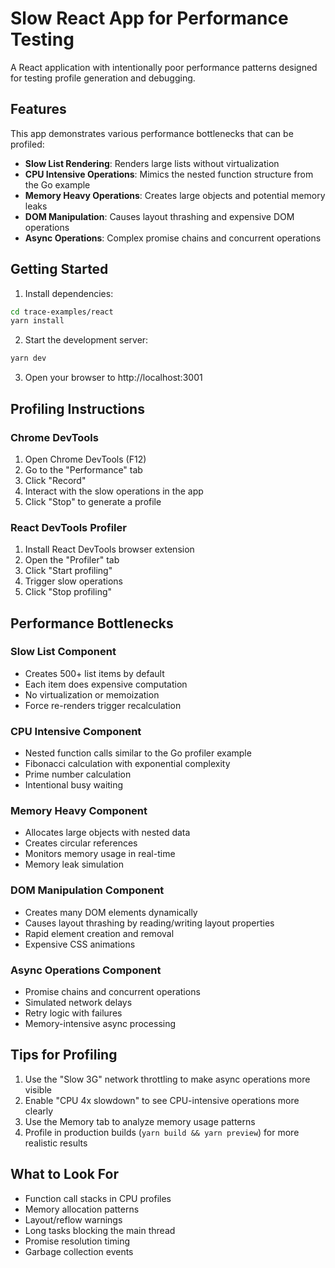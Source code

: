 # Slow React App for Performance Testing

A React application with intentionally poor performance patterns designed for testing profile generation and debugging.

## Features

This app demonstrates various performance bottlenecks that can be profiled:

- **Slow List Rendering**: Renders large lists without virtualization
- **CPU Intensive Operations**: Mimics the nested function structure from the Go example
- **Memory Heavy Operations**: Creates large objects and potential memory leaks
- **DOM Manipulation**: Causes layout thrashing and expensive DOM operations
- **Async Operations**: Complex promise chains and concurrent operations

## Getting Started

1. Install dependencies:
```bash
cd trace-examples/react
yarn install
```

2. Start the development server:
```bash
yarn dev
```

3. Open your browser to http://localhost:3001

## Profiling Instructions

### Chrome DevTools
1. Open Chrome DevTools (F12)
2. Go to the "Performance" tab
3. Click "Record" 
4. Interact with the slow operations in the app
5. Click "Stop" to generate a profile

### React DevTools Profiler
1. Install React DevTools browser extension
2. Open the "Profiler" tab
3. Click "Start profiling"
4. Trigger slow operations
5. Click "Stop profiling"

## Performance Bottlenecks

### Slow List Component
- Creates 500+ list items by default
- Each item does expensive computation
- No virtualization or memoization
- Force re-renders trigger recalculation

### CPU Intensive Component
- Nested function calls similar to the Go profiler example
- Fibonacci calculation with exponential complexity
- Prime number calculation
- Intentional busy waiting

### Memory Heavy Component  
- Allocates large objects with nested data
- Creates circular references
- Monitors memory usage in real-time
- Memory leak simulation

### DOM Manipulation Component
- Creates many DOM elements dynamically
- Causes layout thrashing by reading/writing layout properties
- Rapid element creation and removal
- Expensive CSS animations

### Async Operations Component
- Promise chains and concurrent operations
- Simulated network delays
- Retry logic with failures
- Memory-intensive async processing

## Tips for Profiling

1. Use the "Slow 3G" network throttling to make async operations more visible
2. Enable "CPU 4x slowdown" to see CPU-intensive operations more clearly
3. Use the Memory tab to analyze memory usage patterns
4. Profile in production builds (`yarn build && yarn preview`) for more realistic results

## What to Look For

- Function call stacks in CPU profiles
- Memory allocation patterns
- Layout/reflow warnings
- Long tasks blocking the main thread
- Promise resolution timing
- Garbage collection events 